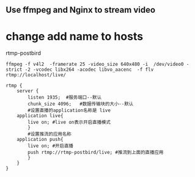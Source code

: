 ## Use ffmpeg and Nginx to stream video

# change add name to hosts
rtmp-postbird



```
ffmpeg -f v4l2  -framerate 25 -video_size 640x480 -i  /dev/video0 -strict -2 -vcodec libx264 -acodec libvo_aacenc  -f flv rtmp://localhost/live/
```


```
rtmp {                
    server {
        listen 1935;  #服务端口--默认
        chunk_size 4096;   #数据传输块的大小--默认
        #设置直播的application名称是 live
    application live{ 
        live on; #live on表示开启直播模式
        }
        #设置推流的应用名称
    application push{ 
        live on; #开启直播
        push rtmp://rtmp-postbird/live; #推流到上面的直播应用
        }
    }
}
```

